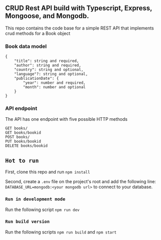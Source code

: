 ## CRUD Rest API build with Typescript, Express, Mongoose, and Mongodb.

This repo contains the code base for a simple REST API that implements crud methods for a Book object

### Book data model

```
{
    "title": string and required,
    "author": string and required,
    "country": string and optional,
    "language"?: string and optional,
    "publicationDate": {
        "year": number and required,
        "month": number and optional
    }
}
```

### API endpoint

The API has one endpoint with five possible HTTP methods

```
GET books/
GET books/bookid
POST books/
PUT books/bookid
DELETE books/bookid
```

## ```Hot to run```

First, clone this repo and run ```npm install```

Second, create a ```.env``` file on the project's root and add the following line:
```DATABASE_URL=mongodb:<your mongodb url>```
to connect to your database.

### ```Run in development mode```

Run the following script ```npm run dev```

### ```Run build version```

Run the following scripts ```npm run build``` and ```npm start```


